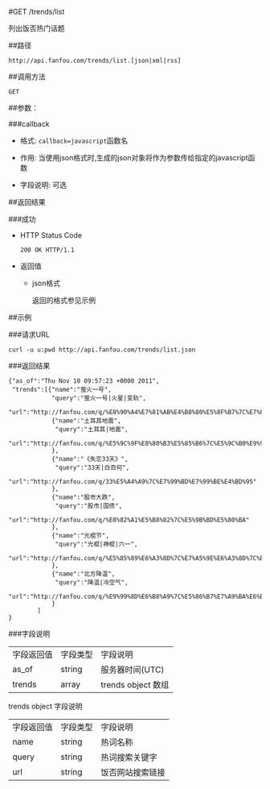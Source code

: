 #GET /trends/list

列出饭否热门话题

##路径

    http://api.fanfou.com/trends/list.[json|xml|rss]

##调用方法

    GET 

##参数：

###callback

- 格式: `callback=javascript`函数名

- 作用: 当使用json格式时,生成的json对象将作为参数传给指定的javascript函数

- 字段说明: 可选

##返回结果

###成功

- HTTP Status Code

    `200 OK HTTP/1.1`

- 返回值

    * json格式

        返回的格式参见示例

##示例

###请求URL

``curl -u u:pwd http://api.fanfou.com/trends/list.json``

###返回结果

    {"as_of":"Thu Nov 10 09:57:23 +0000 2011",
     "trends":[{"name":"萤火一号",
                "query":"萤火一号|火星|变轨",
                "url":"http://fanfou.com/q/%E8%90%A4%E7%81%AB%E4%B8%80%E5%8F%B7%7C%E7%81%AB%E6%98%9F%7C%E5%8F%98%E8%BD%A8"},
                {"name":"土耳其地震",
                 "query":"土耳其|地震",
                 "url":"http://fanfou.com/q/%E5%9C%9F%E8%80%B3%E5%85%B6%7C%E5%9C%B0%E9%9C%87"
                },
                {"name":"《失恋33天》",
                 "query":"33天|白百何",
                 "url":"http://fanfou.com/q/33%E5%A4%A9%7C%E7%99%BD%E7%99%BE%E4%BD%95"
                },
                {"name":"股市大跌",
                 "query":"股市|国债",
                 "url":"http://fanfou.com/q/%E8%82%A1%E5%B8%82%7C%E5%9B%BD%E5%80%BA"
                },
                {"name":"光棍节",
                 "query":"光棍|神棍|六一",
                 "url":"http://fanfou.com/q/%E5%85%89%E6%A3%8D%7C%E7%A5%9E%E6%A3%8D%7C%E5%85%AD%E4%B8%80"
                },
                {"name":"北方降温",
                 "query":"降温|冷空气",
                 "url":"http://fanfou.com/q/%E9%99%8D%E6%B8%A9%7C%E5%86%B7%E7%A9%BA%E6%B0%94"
                }
            ]
    }

###字段说明

<table>
    <tr>
        <td>字段返回值</td>
        <td>字段类型</td>
        <td>字段说明</td>
    </tr>
    <tr>
        <td>as_of</td>
        <td>string</td>
        <td>服务器时间(UTC)</td>
    </tr>
    <tr>
        <td>trends</td>
        <td>array</td>
        <td>trends object 数组</td>
    </tr>
</table>

trends object 字段说明

<table>
    <tr>
        <td>字段返回值</td>
        <td>字段类型</td>
        <td>字段说明</td>
    </tr>
    <tr>
        <td>name</td>
        <td>string</td>
        <td>热词名称</td>
    </tr>
    <tr>
        <td>query</td>
        <td>string</td>
        <td>热词搜索关键字</td>
    </tr>
    <tr>
        <td>url</td>
        <td>string</td>
        <td>饭否网站搜索链接</td>
    </tr>
</table>
